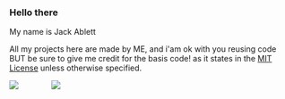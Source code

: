 ### Hello there 
My name is Jack Ablett

All my projects here are made by ME, and i'am ok with you reusing code BUT be sure to give me credit for the basis code! as it states in the [MIT License](https://opensource.org/licenses/MIT) unless otherwise specified.

![](https://github-readme-stats.vercel.app/api?username=jackablett&show_icons=true&include_all_commits=true&theme=dark)⠀⠀⠀   ⠀⠀ ![](https://github-readme-stats.vercel.app/api/top-langs/?username=jackablett&layout=default&theme=dark)
